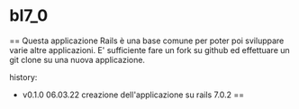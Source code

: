 # bl7_0
==
Questa applicazione Rails è una base comune per poter poi sviluppare varie altre applicazioni.
E' sufficiente fare un fork su github ed effettuare un git clone su una nuova applicazione.

history:

- v0.1.0  06.03.22  creazione dell'applicazione su rails 7.0.2
==

